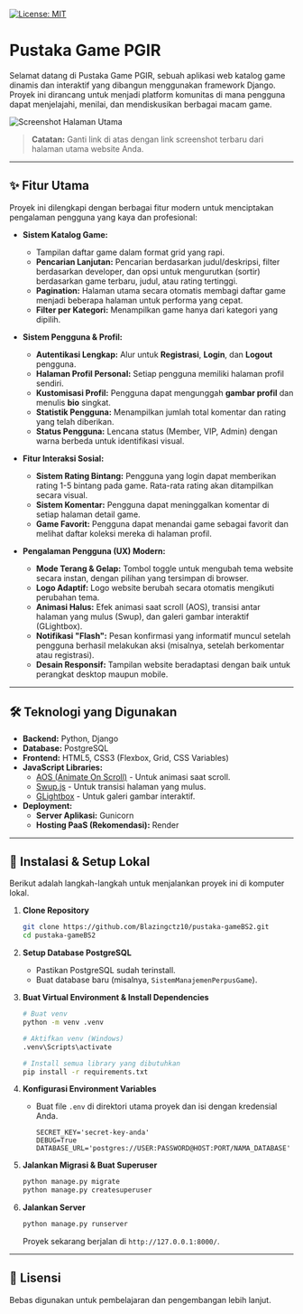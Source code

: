 [![License: MIT](https://img.shields.io/badge/License-MIT-yellow.svg)](https://opensource.org/licenses/MIT)

# Pustaka Game PGIR

Selamat datang di Pustaka Game PGIR, sebuah aplikasi web katalog game dinamis dan interaktif yang dibangun menggunakan framework Django. Proyek ini dirancang untuk menjadi platform komunitas di mana pengguna dapat menjelajahi, menilai, dan mendiskusikan berbagai macam game.

![Screenshot Halaman Utama](https://i.imgur.com/your-screenshot-link.png)
> **Catatan:** Ganti link di atas dengan link screenshot terbaru dari halaman utama website Anda.

---

## ✨ Fitur Utama

Proyek ini dilengkapi dengan berbagai fitur modern untuk menciptakan pengalaman pengguna yang kaya dan profesional:

* **Sistem Katalog Game:**
    * Tampilan daftar game dalam format grid yang rapi.
    * **Pencarian Lanjutan:** Pencarian berdasarkan judul/deskripsi, filter berdasarkan developer, dan opsi untuk mengurutkan (sortir) berdasarkan game terbaru, judul, atau rating tertinggi.
    * **Pagination:** Halaman utama secara otomatis membagi daftar game menjadi beberapa halaman untuk performa yang cepat.
    * **Filter per Kategori:** Menampilkan game hanya dari kategori yang dipilih.

* **Sistem Pengguna & Profil:**
    * **Autentikasi Lengkap:** Alur untuk **Registrasi**, **Login**, dan **Logout** pengguna.
    * **Halaman Profil Personal:** Setiap pengguna memiliki halaman profil sendiri.
    * **Kustomisasi Profil:** Pengguna dapat mengunggah **gambar profil** dan menulis **bio** singkat.
    * **Statistik Pengguna:** Menampilkan jumlah total komentar dan rating yang telah diberikan.
    * **Status Pengguna:** Lencana status (Member, VIP, Admin) dengan warna berbeda untuk identifikasi visual.

* **Fitur Interaksi Sosial:**
    * **Sistem Rating Bintang:** Pengguna yang login dapat memberikan rating 1-5 bintang pada game. Rata-rata rating akan ditampilkan secara visual.
    * **Sistem Komentar:** Pengguna dapat meninggalkan komentar di setiap halaman detail game.
    * **Game Favorit:** Pengguna dapat menandai game sebagai favorit dan melihat daftar koleksi mereka di halaman profil.

* **Pengalaman Pengguna (UX) Modern:**
    * **Mode Terang & Gelap:** Tombol toggle untuk mengubah tema website secara instan, dengan pilihan yang tersimpan di browser.
    * **Logo Adaptif:** Logo website berubah secara otomatis mengikuti perubahan tema.
    * **Animasi Halus:** Efek animasi saat scroll (AOS), transisi antar halaman yang mulus (Swup), dan galeri gambar interaktif (GLightbox).
    * **Notifikasi "Flash":** Pesan konfirmasi yang informatif muncul setelah pengguna berhasil melakukan aksi (misalnya, setelah berkomentar atau registrasi).
    * **Desain Responsif:** Tampilan website beradaptasi dengan baik untuk perangkat desktop maupun mobile.

---

## 🛠️ Teknologi yang Digunakan

* **Backend:** Python, Django
* **Database:** PostgreSQL
* **Frontend:** HTML5, CSS3 (Flexbox, Grid, CSS Variables)
* **JavaScript Libraries:**
    * [AOS (Animate On Scroll)](https://michalsnik.github.io/aos/) - Untuk animasi saat scroll.
    * [Swup.js](https://swup.js.org/) - Untuk transisi halaman yang mulus.
    * [GLightbox](https://biati-digital.github.io/glightbox/) - Untuk galeri gambar interaktif.
* **Deployment:**
    * **Server Aplikasi:** Gunicorn
    * **Hosting PaaS (Rekomendasi):** Render

---

## 🚀 Instalasi & Setup Lokal

Berikut adalah langkah-langkah untuk menjalankan proyek ini di komputer lokal.

1.  **Clone Repository**
    ```bash
    git clone https://github.com/Blazingctz10/pustaka-gameBS2.git
    cd pustaka-gameBS2
    ```

2.  **Setup Database PostgreSQL**
    * Pastikan PostgreSQL sudah terinstall.
    * Buat database baru (misalnya, `SistemManajemenPerpusGame`).

3.  **Buat Virtual Environment & Install Dependencies**
    ```bash
    # Buat venv
    python -m venv .venv

    # Aktifkan venv (Windows)
    .venv\Scripts\activate

    # Install semua library yang dibutuhkan
    pip install -r requirements.txt
    ```

4.  **Konfigurasi Environment Variables**
    * Buat file `.env` di direktori utama proyek dan isi dengan kredensial Anda.
        ```
        SECRET_KEY='secret-key-anda'
        DEBUG=True
        DATABASE_URL='postgres://USER:PASSWORD@HOST:PORT/NAMA_DATABASE'
        ```

5.  **Jalankan Migrasi & Buat Superuser**
    ```bash
    python manage.py migrate
    python manage.py createsuperuser
    ```

6.  **Jalankan Server**
    ```bash
    python manage.py runserver
    ```
    Proyek sekarang berjalan di `http://127.0.0.1:8000/`.

---
## 📄 Lisensi

Bebas digunakan untuk pembelajaran dan pengembangan lebih lanjut.  

